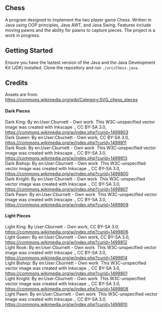 ## Chess
A program designed to implement the two player game Chess. Written in Java using OOP principles, Java AWT, and Java Swing. Features include moving pawns and the ability for pawns to capture pieces. The project is a work in progress. 

## Getting Started
Ensure you have the lastest version of the Java and the Java Development Kit (JDK) installed. Clone the repository and run `./src/Chess.java`.

## Credits
Assets are from: https://commons.wikimedia.org/wiki/Category:SVG_chess_pieces <br />

#### Dark Pieces
Dark King: By en:User:Cburnett - Own work  This W3C-unspecified vector image was created with Inkscape ., CC BY-SA 3.0, https://commons.wikimedia.org/w/index.php?curid=1499803 <br />
Dark Queen: By en:User:Cburnett - Own work, CC BY-SA 3.0, https://commons.wikimedia.org/w/index.php?curid=1499811 <br />
Dark Rook: By en:User:Cburnett - Own work  This W3C-unspecified vector image was created with Inkscape ., CC BY-SA 3.0, https://commons.wikimedia.org/w/index.php?curid=1499813 <br />
Dark Bishop: By en:User:Cburnett - Own work  This W3C-unspecified vector image was created with Inkscape ., CC BY-SA 3.0, https://commons.wikimedia.org/w/index.php?curid=1499800 <br />
Dark Knight: By en:User:Cburnett - Own work  This W3C-unspecified vector image was created with Inkscape ., CC BY-SA 3.0, https://commons.wikimedia.org/w/index.php?curid=1499807 <br />
Dark Pawn: By en:User:Cburnett - Own work  This W3C-unspecified vector image was created with Inkscape ., CC BY-SA 3.0, https://commons.wikimedia.org/w/index.php?curid=1499809 <br />

#### Light Pieces
Light King: By User:Cburnett - Own work, CC BY-SA 3.0, https://commons.wikimedia.org/w/index.php?curid=1499806 <br />
Light Queen: By en:User:Cburnett - Own work, CC BY-SA 3.0, https://commons.wikimedia.org/w/index.php?curid=1499812 <br />
Light Rook: By en:User:Cburnett - Own work  This W3C-unspecified vector image was created with Inkscape ., CC BY-SA 3.0, https://commons.wikimedia.org/w/index.php?curid=1499814 <br />
Light Bishop: By en:User:Cburnett - Own work  This W3C-unspecified vector image was created with Inkscape ., CC BY-SA 3.0, https://commons.wikimedia.org/w/index.php?curid=1499801 <br />
Light Knight: By en:User:Cburnett - Own work  This W3C-unspecified vector image was created with Inkscape ., CC BY-SA 3.0, https://commons.wikimedia.org/w/index.php?curid=1499808 <br />
Light Pawn: By en:User:Cburnett - Own work  This W3C-unspecified vector image was created with Inkscape ., CC BY-SA 3.0, https://commons.wikimedia.org/w/index.php?curid=1499810